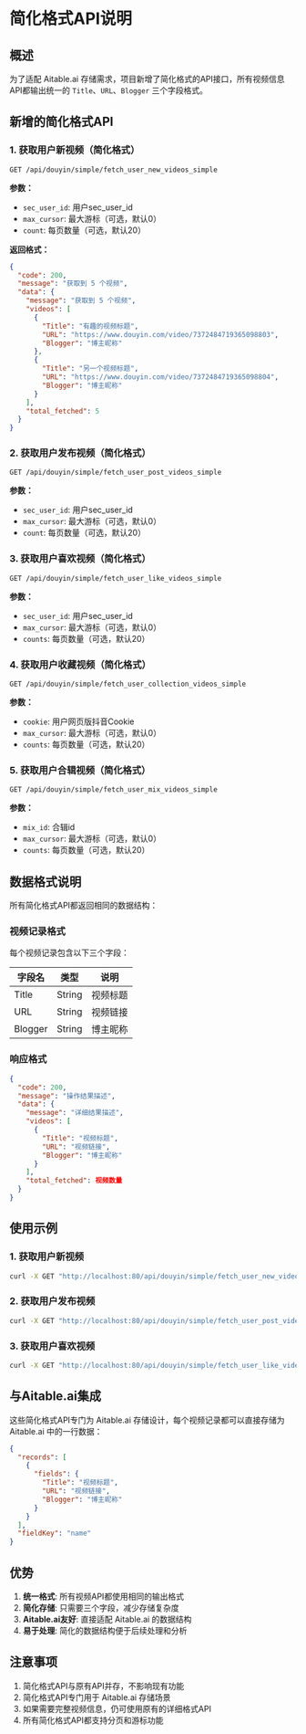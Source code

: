 # 简化格式API说明

## 概述

为了适配 Aitable.ai 存储需求，项目新增了简化格式的API接口，所有视频信息API都输出统一的 `Title`、`URL`、`Blogger` 三个字段格式。

## 新增的简化格式API

### 1. 获取用户新视频（简化格式）
```
GET /api/douyin/simple/fetch_user_new_videos_simple
```

**参数：**
- `sec_user_id`: 用户sec_user_id
- `max_cursor`: 最大游标（可选，默认0）
- `count`: 每页数量（可选，默认20）

**返回格式：**
```json
{
  "code": 200,
  "message": "获取到 5 个视频",
  "data": {
    "message": "获取到 5 个视频",
    "videos": [
      {
        "Title": "有趣的视频标题",
        "URL": "https://www.douyin.com/video/7372484719365098803",
        "Blogger": "博主昵称"
      },
      {
        "Title": "另一个视频标题",
        "URL": "https://www.douyin.com/video/7372484719365098804",
        "Blogger": "博主昵称"
      }
    ],
    "total_fetched": 5
  }
}
```

### 2. 获取用户发布视频（简化格式）
```
GET /api/douyin/simple/fetch_user_post_videos_simple
```

**参数：**
- `sec_user_id`: 用户sec_user_id
- `max_cursor`: 最大游标（可选，默认0）
- `count`: 每页数量（可选，默认20）

### 3. 获取用户喜欢视频（简化格式）
```
GET /api/douyin/simple/fetch_user_like_videos_simple
```

**参数：**
- `sec_user_id`: 用户sec_user_id
- `max_cursor`: 最大游标（可选，默认0）
- `counts`: 每页数量（可选，默认20）

### 4. 获取用户收藏视频（简化格式）
```
GET /api/douyin/simple/fetch_user_collection_videos_simple
```

**参数：**
- `cookie`: 用户网页版抖音Cookie
- `max_cursor`: 最大游标（可选，默认0）
- `counts`: 每页数量（可选，默认20）

### 5. 获取用户合辑视频（简化格式）
```
GET /api/douyin/simple/fetch_user_mix_videos_simple
```

**参数：**
- `mix_id`: 合辑id
- `max_cursor`: 最大游标（可选，默认0）
- `counts`: 每页数量（可选，默认20）

## 数据格式说明

所有简化格式API都返回相同的数据结构：

### 视频记录格式
每个视频记录包含以下三个字段：

| 字段名 | 类型 | 说明 |
|--------|------|------|
| Title | String | 视频标题 |
| URL | String | 视频链接 |
| Blogger | String | 博主昵称 |

### 响应格式
```json
{
  "code": 200,
  "message": "操作结果描述",
  "data": {
    "message": "详细结果描述",
    "videos": [
      {
        "Title": "视频标题",
        "URL": "视频链接",
        "Blogger": "博主昵称"
      }
    ],
    "total_fetched": 视频数量
  }
}
```

## 使用示例

### 1. 获取用户新视频
```bash
curl -X GET "http://localhost:80/api/douyin/simple/fetch_user_new_videos_simple?sec_user_id=MS4wLjABAAAANXSltcLCzDGmdNFI2Q_QixVTr67NiYzjKOIP5s03CAE&count=10"
```

### 2. 获取用户发布视频
```bash
curl -X GET "http://localhost:80/api/douyin/simple/fetch_user_post_videos_simple?sec_user_id=MS4wLjABAAAANXSltcLCzDGmdNFI2Q_QixVTr67NiYzjKOIP5s03CAE&count=20"
```

### 3. 获取用户喜欢视频
```bash
curl -X GET "http://localhost:80/api/douyin/simple/fetch_user_like_videos_simple?sec_user_id=MS4wLjABAAAAW9FWcqS7RdQAWPd2AA5fL_ilmqsIFUCQ_Iym6Yh9_cUa6ZRqVLjVQSUjlHrfXY1Y&counts=15"
```

## 与Aitable.ai集成

这些简化格式API专门为 Aitable.ai 存储设计，每个视频记录都可以直接存储为 Aitable.ai 中的一行数据：

```json
{
  "records": [
    {
      "fields": {
        "Title": "视频标题",
        "URL": "视频链接",
        "Blogger": "博主昵称"
      }
    }
  ],
  "fieldKey": "name"
}
```

## 优势

1. **统一格式**: 所有视频API都使用相同的输出格式
2. **简化存储**: 只需要三个字段，减少存储复杂度
3. **Aitable.ai友好**: 直接适配 Aitable.ai 的数据结构
4. **易于处理**: 简化的数据结构便于后续处理和分析

## 注意事项

1. 简化格式API与原有API并存，不影响现有功能
2. 简化格式API专门用于 Aitable.ai 存储场景
3. 如果需要完整视频信息，仍可使用原有的详细格式API
4. 所有简化格式API都支持分页和游标功能
